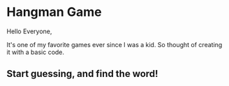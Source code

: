 # Hangman Game

Hello Everyone, 

It's one of my favorite games ever since I was a kid. So thought of creating it with a basic code.

## Start guessing, and find the word!
